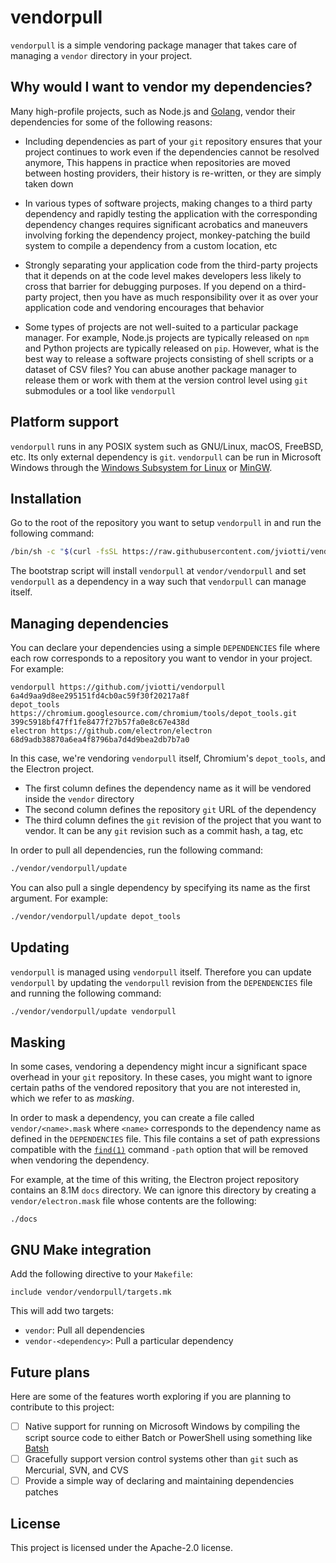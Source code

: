 vendorpull
==========

`vendorpull` is a simple vendoring package manager that takes care of managing
a `vendor` directory in your project.

Why would I want to vendor my dependencies?
-------------------------------------------

Many high-profile projects, such as Node.js and
[Golang](https://blog.filippo.io/most-go-tools-now-work-with-go15vendorexperiment/),
vendor their dependencies for some of the following reasons:

- Including dependencies as part of your `git` repository ensures that your
  project continues to work even if the dependencies cannot be resolved
  anymore, This happens in practice when repositories are moved between hosting
  providers, their history is re-written, or they are simply taken down

- In various types of software projects, making changes to a third party
  dependency and rapidly testing the application with the corresponding
  dependency changes requires significant acrobatics and maneuvers involving
  forking the dependency project, monkey-patching the build system to compile a
  dependency from a custom location, etc

- Strongly separating your application code from the third-party projects that
  it depends on at the code level makes developers less likely to cross that
  barrier for debugging purposes. If you depend on a third-party project, then
  you have as much responsibility over it as over your application code and
  vendoring encourages that behavior

- Some types of projects are not well-suited to a particular package manager.
  For example, Node.js projects are typically released on `npm` and Python
  projects are typically released on `pip`. However, what is the best way to
  release a software projects consisting of shell scripts or a dataset of CSV
  files? You can abuse another package manager to release them or work with
  them at the version control level using `git` submodules or a tool like
  `vendorpull`

Platform support
----------------

`vendorpull` runs in any POSIX system such as GNU/Linux, macOS, FreeBSD, etc.
Its only external dependency is `git`. `vendorpull` can be run in Microsoft
Windows through the [Windows Subsystem for
Linux](https://docs.microsoft.com/en-us/windows/wsl/) or
[MinGW](https://sourceforge.net/projects/mingw/).

Installation
------------

Go to the root of the repository you want to setup `vendorpull` in and run the
following command:

```sh
/bin/sh -c "$(curl -fsSL https://raw.githubusercontent.com/jviotti/vendorpull/master/bootstrap.sh -H "Cache-Control: no-cache, no-store, must-revalidate")"
```

The bootstrap script will install `vendorpull` at `vendor/vendorpull` and set
`vendorpull` as a dependency in a way such that `vendorpull` can manage itself.

Managing dependencies
---------------------

You can declare your dependencies using a simple `DEPENDENCIES` file where each
row corresponds to a repository you want to vendor in your project. For example:

```
vendorpull https://github.com/jviotti/vendorpull 6a4d9aa9d8ee295151fd4cb0ac59f30f20217a8f
depot_tools https://chromium.googlesource.com/chromium/tools/depot_tools.git 399c5918bf47ff1fe8477f27b57fa0e8c67e438d
electron https://github.com/electron/electron 68d9adb38870a6ea4f8796ba7d4d9bea2db7b7a0
```

In this case, we're vendoring `vendorpull` itself, Chromium's `depot_tools`,
and the Electron project.

- The first column defines the dependency name as it will be vendored inside
  the `vendor` directory
- The second column defines the repository `git` URL of the dependency
- The third column defines the `git` revision of the project that you want to
  vendor. It can be any `git` revision such as a commit hash, a tag, etc

In order to pull all dependencies, run the following command:

```sh
./vendor/vendorpull/update
```

You can also pull a single dependency by specifying its name as the first argument. For example:

```sh
./vendor/vendorpull/update depot_tools
```

Updating
--------

`vendorpull` is managed using `vendorpull` itself. Therefore you can update
`vendorpull` by updating the `vendorpull` revision from the `DEPENDENCIES` file
and running the following command:

```sh
./vendor/vendorpull/update vendorpull
```

Masking
-------

In some cases, vendoring a dependency might incur a significant space overhead
in your `git` repository. In these cases, you might want to ignore certain
paths of the vendored repository that you are not interested in, which we refer
to as *masking*.

In order to mask a dependency, you can create a file called
`vendor/<name>.mask` where `<name>` corresponds to the dependency name as
defined in the `DEPENDENCIES` file. This file contains a set of path
expressions compatible with the [`find(1)`](https://linux.die.net/man/1/find)
command `-path` option that will be removed when vendoring the dependency.

For example, at the time of this writing, the Electron project repository
contains an 8.1M `docs` directory. We can ignore this directory by creating a
`vendor/electron.mask` file whose contents are the following:

```
./docs
```

GNU Make integration
--------------------

Add the following directive to your `Makefile`:

```make
include vendor/vendorpull/targets.mk
```

This will add two targets:

- `vendor`: Pull all dependencies
- `vendor-<dependency>`: Pull a particular dependency

Future plans
------------

Here are some of the features worth exploring if you are planning to contribute
to this project:

- [ ] Native support for running on Microsoft Windows by compiling the script
  source code to either Batch or PowerShell using something like
  [Batsh](https://github.com/batsh-dev-team/Batsh)
- [ ] Gracefully support version control systems other than `git` such as
  Mercurial, SVN, and CVS
- [ ] Provide a simple way of declaring and maintaining dependencies patches

License
-------

This project is licensed under the Apache-2.0 license.
